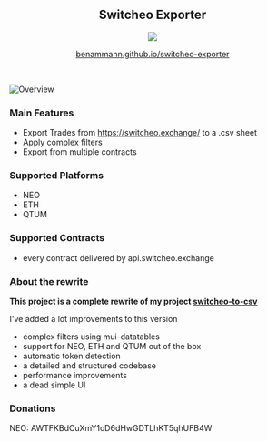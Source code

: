 

<div style="width: 100%" align="center">
    <h2>Switcheo Exporter</h2>
    <img src="https://travis-ci.com/benammann/switcheo-exporter.svg?branch=master" />
     <p>
     <a href="https://benammann.github.io/switcheo-exporter" target="_blank">benammann.github.io/switcheo-exporter</a>
     </p>
     <br />
</div>

![Overview
](docs/overview.png)


### Main Features
* Export Trades from https://switcheo.exchange/ to a .csv sheet
* Apply complex filters
* Export from multiple contracts

### Supported Platforms
* NEO
* ETH
* QTUM

### Supported Contracts
* every contract delivered by api.switcheo.exchange

### About the rewrite

**This project is a complete rewrite of my project [switcheo-to-csv](https://github.com/benammann/switcheo-to-csv)**

I've added a lot improvements to this version

* complex filters using mui-datatables
* support for NEO, ETH and QTUM out of the box
* automatic token detection
* a detailed and structured codebase
* performance improvements
* a dead simple UI

### Donations
NEO: AWTFKBdCuXmY1oD6dHwGDTLhKT5qhUFB4W

